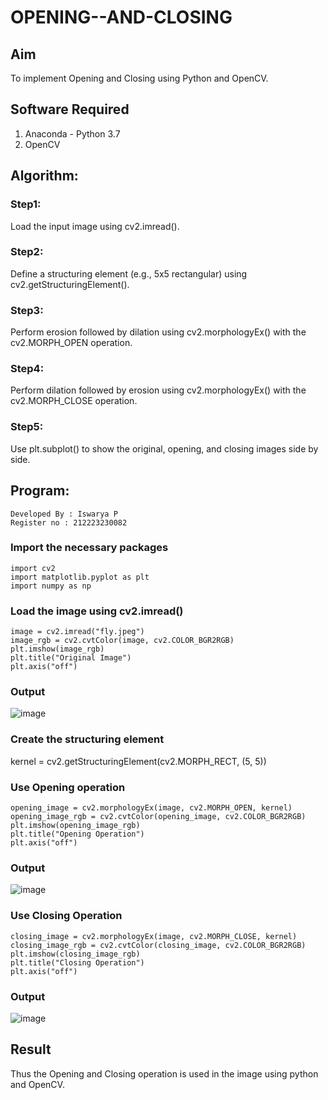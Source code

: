 # OPENING--AND-CLOSING
## Aim
To implement Opening and Closing using Python and OpenCV.

## Software Required
1. Anaconda - Python 3.7
2. OpenCV

## Algorithm:
### Step1:
Load the input image using cv2.imread().

### Step2:
Define a structuring element (e.g., 5x5 rectangular) using cv2.getStructuringElement().

### Step3:
Perform erosion followed by dilation using cv2.morphologyEx() with the cv2.MORPH_OPEN operation.

### Step4:
Perform dilation followed by erosion using cv2.morphologyEx() with the cv2.MORPH_CLOSE operation.

### Step5:
Use plt.subplot() to show the original, opening, and closing images side by side.

## Program:

```
Developed By : Iswarya P
Register no : 212223230082
```

### Import the necessary packages
```
import cv2
import matplotlib.pyplot as plt
import numpy as np
```
### Load the image using cv2.imread()
```
image = cv2.imread("fly.jpeg")  
image_rgb = cv2.cvtColor(image, cv2.COLOR_BGR2RGB)
plt.imshow(image_rgb)
plt.title("Original Image")
plt.axis("off")
```
### Output
![image](https://github.com/user-attachments/assets/7a66551f-6ae6-47fd-a01d-a98e99529561)

### Create the structuring element
kernel = cv2.getStructuringElement(cv2.MORPH_RECT, (5, 5))

### Use Opening operation
```
opening_image = cv2.morphologyEx(image, cv2.MORPH_OPEN, kernel)
opening_image_rgb = cv2.cvtColor(opening_image, cv2.COLOR_BGR2RGB)
plt.imshow(opening_image_rgb)
plt.title("Opening Operation")
plt.axis("off")
```
### Output
![image](https://github.com/user-attachments/assets/e2b32d96-1b35-4ddb-aaca-c9b94a0e5e5a)

### Use Closing Operation
```
closing_image = cv2.morphologyEx(image, cv2.MORPH_CLOSE, kernel)
closing_image_rgb = cv2.cvtColor(closing_image, cv2.COLOR_BGR2RGB)
plt.imshow(closing_image_rgb)
plt.title("Closing Operation")
plt.axis("off")
```
### Output
![image](https://github.com/user-attachments/assets/a182a9fe-9641-4a8e-a6eb-c8dfcfae6582)

## Result
Thus the Opening and Closing operation is used in the image using python and OpenCV.
